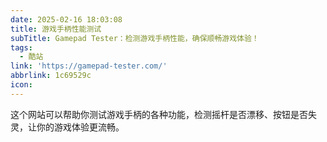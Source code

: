 ```yaml
---
date: 2025-02-16 18:03:08
title: 游戏手柄性能测试
subTitle: Gamepad Tester：检测游戏手柄性能，确保顺畅游戏体验！
tags:
  - 酷站
link: 'https://gamepad-tester.com/'
abbrlink: 1c69529c
icon:
---
```


这个网站可以帮助你测试游戏手柄的各种功能，检测摇杆是否漂移、按钮是否失灵，让你的游戏体验更流畅。